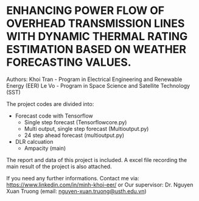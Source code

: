 # ENHANCING POWER FLOW OF OVERHEAD TRANSMISSION LINES WITH DYNAMIC THERMAL RATING ESTIMATION BASED ON WEATHER FORECASTING VALUES.

Authors: Khoi Tran - Program in Electrical Engineering and Renewable Energy (EER)
         Le Vo - Program in Space Science and Satellite Technology (SST)
         
         
The project codes are divided into:
  - Forecast code with Tensorflow
    - Single step forecast (Tensorflowcore.py)
    - Multi output, single step forecast (Multioutput.py)
    - 24 step ahead forecast (multioutput.py)
  - DLR calcuation
    - Ampacity (main)
    
  The report and data of this project is included. A excel file recording the main result of the project is also attached.
  
If you need any further informations. Contact me via: https://www.linkedin.com/in/minh-khoi-eer/
                                      or Our supervisor: Dr. Nguyen Xuan Truong (email: nguyen-xuan.truong@usth.edu.vn)
                                      
   

